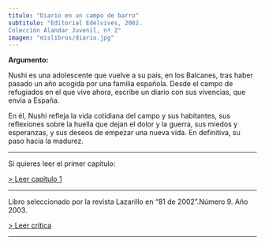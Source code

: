 ```yaml
---
titulo: "Diario en un campo de barro"
subtitulo: "Editorial Edelvives, 2002.Colección Alandar Juvenil, nº 2"
imagen: "mislibros/diario.jpg"
---
```

 **Argumento:**

Nushi es una adolescente que vuelve a su país, en los Balcanes, tras haber pasado un año acogida por una familia española. Desde el campo de refugiados en el que vive ahora, escribe un diario con sus vivencias, que envía a España.

En él, Nushi refleja la vida cotidiana del campo y sus habitantes, sus reflexiones sobre la huella que dejan el dolor y la guerra, sus miedos y esperanzas, y sus deseos de empezar una nueva vida. En definitiva, su paso hacia la madurez.

* * *

Si quieres leer el primer capítulo:

[> Leer capítulo 1](/ver/paraleer/diario-capitulo1)

* * *
Libro seleccionado por la revista Lazarillo en “81 de 2002”.Número 9. Año 2003.

[> Leer crítica](/ver/paraleer/Critica-Diario)

* * *
